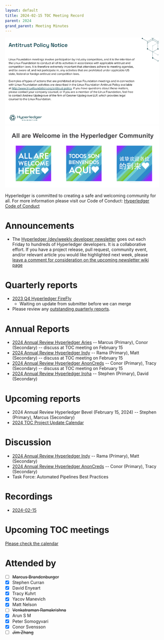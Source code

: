 ```yaml
---
layout: default
title: 2024-02-15 TOC Meeting Record
parent: 2024
grand_parent: Meeting Minutes
---
```


![Antitrust Policy Notice](../images/antitrust-policy-notice.png "Antitrust Policy Notice")
![All are Welcome in the Hyperledger Community](../images/all-are-welcome.png "All are Welcome in the Hyperledger Community")

Hyperledger is committed to creating a safe and welcoming community for all. For more information please visit our Code of Conduct: [Hyperledger Code of Conduct](https://toc.hyperledger.org/governing-documents/code-of-conduct.html)

# Announcements
* The [Hyperledger /dev/weekly developer newsletter](https://wiki.hyperledger.org/pages/viewpage.action?pageId=39618905) goes out each Friday to hundreds of Hyperledger developers. It is a collaborative effort. If you have a project release, pull request, community event, and/or relevant article you would like highlighted next week, please [leave a comment for consideration on the upcoming newsletter wiki page](https://wiki.hyperledger.org/display/DR/2024)

# Quarterly reports
* [2023 Q4 Hyperledger FireFly](https://github.com/hyperledger/toc/pull/194)
    * Waiting on update from submitter before we can merge
* Please review any [outstanding quarterly reports](https://github.com/hyperledger/toc/pulls?q=is%3Apr+is%3Aopen+label%3Aquarterly-report+user-review-requested%3A%40me).

# Annual Reports
* [2024 Annual Review Hyperledger Aries](https://github.com/hyperledger/toc/pull/212) -- Marcus (Primary), Conor (Secondary) -- discuss at TOC meeting on February 15
* [2024 Annual Review Hyperledger Indy](https://github.com/hyperledger/toc/pull/210) -- Rama (Primary), Matt (Secondary) -- discuss at TOC meeting on February 15
* [2024 Annual Review Hyperledger AnonCreds](https://github.com/hyperledger/toc/pull/211) -- Conor (Primary), Tracy (Secondary) -- discuss at TOC meeting on February 15
* [2024 Annual Review Hyperledger Iroha](https://github.com/hyperledger/toc/pull/214) -- Stephen (Primary), David (Secondary)

# Upcoming reports
* 2024 Annual Review Hyperledger Bevel (February 15, 2024) -- Stephen (Primary), Marcus (Secondary)
* [2024 TOC Project Update Calendar](../../project-reports/2024/2024-updates.md)

# Discussion
* [2024 Annual Review Hyperledger Indy](https://github.com/hyperledger/toc/pull/210) -- Rama (Primary), Matt (Secondary)
* [2024 Annual Review Hyperledger AnonCreds](https://github.com/hyperledger/toc/pull/211) -- Conor (Primary), Tracy (Secondary)
* Task Force: Automated Pipelines Best Practices

# Recordings
* [2024-02-15](https://zoom.us/rec/share/SEWW2lMg14g4kV7hsjvXFr-i5hVtJDPlUb9_BmFb2S8cA-YyP-jw3EfEx4qbk4sA.AmQb1tXouL7kdu6A)

# Upcoming TOC meetings
[Please check the calendar](https://lists.hyperledger.org/g/toc/calendar)

# Attended by

* [ ] ~~Marcus Brandenburger~~
* [x] Stephen Curran
* [x] David Enyeart
* [x] Tracy Kuhrt
* [x] Yacov Manevich
* [x] Matt Nelson
* [ ] ~~Venkatraman Ramakrishna~~
* [x] Arun S M
* [x] Peter Somogyvari
* [x] Conor Svensson
* [ ] ~~Jim Zhang~~
